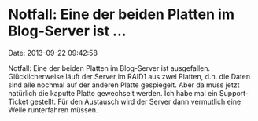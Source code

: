 Notfall: Eine der beiden Platten im Blog-Server ist \...
========================================================

Date: 2013-09-22 09:42:58

Notfall: Eine der beiden Platten im Blog-Server ist ausgefallen.
Glücklicherweise läuft der Server im RAID1 aus zwei Platten, d.h. die
Daten sind alle nochmal auf der anderen Platte gespiegelt. Aber da muss
jetzt natürlich die kaputte Platte gewechselt werden. Ich habe mal ein
Support-Ticket gestellt. Für den Austausch wird der Server dann
vermutlich eine Weile runterfahren müssen.
